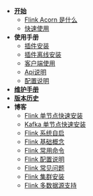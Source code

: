 - [**开始**](#/README)
    - [Flink Acorn 是什么](_homepage.md)
    - [快速使用](/zh-cn/start/快速使用.md)
- **使用手册**
    - [插件安装](/zh-cn/reference/插件安装.md)
    - [插件离线安装](/zh-cn/reference/插件离线安装.md)
    - [客户端使用](/zh-cn/reference/客户端使用.md)
    - [Api说明](/zh-cn/reference/Api说明.md)
    - [配置说明](/zh-cn/reference/配置说明.md)
- [**维护手册**](/zh-cn/contributing.md)
- [**版本历史**](/zh-cn/changelog.md)
- **博客**
  - [Flink 单节点快速安装](/zh-cn/blogs/Flink单节点安装.md) 
  - [Kafka 单节点快速安装](/zh-cn/blogs/Kafka单节点快速安装.md)
  - [Flink 系统自启](/zh-cn/blogs/Flink系统自启.md)
  - [Flink 基础概念](/zh-cn/blogs/Flink基础概念.md)
  - [Flink 常用命令](/zh-cn/blogs/Flink常用命令.md)
  - [Flink 配置说明](/zh-cn/blogs/Flink配置说明.md)
  - [Flink 常见问题](/zh-cn/blogs/Flink常见问题.md)
  - [Flink 集群安装](/zh-cn/blogs/Flink集群安装.md)
  - [Flink 多数据源支持](/zh-cn/blogs/Flink多数据源支持.md)
